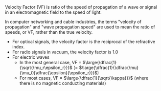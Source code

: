 Velocity Factor (VF) is ratio of the speed of propagation of a wave or signal in an electromagnetic field to the speed of light.

In computer networking and cable industries, the terms "velocity of propagation" and "wave propagation speed" are used to mean the ratio of speeds, or VF, rather than the true velocity.

- For optical signals, the velocity factor is the reciprocal of the refractive index.
- For radio signals in vacuum, the velocity factor is 1.0
- For electric waves
	- In the most general case, VF = $\large{\dfrac{1}{\sqrt{\mu_r\epsilon_r}}}$ (= $\large{\dfrac{1}{\dfrac{\mu}{\mu_0}\dfrac{\epsilon}{\epsilon_r}}}$)
	- For most cases, VF = $\large{\dfrac{1}{\sqrt{\kappa}}}$ (where there is no magnetic conducting materials)